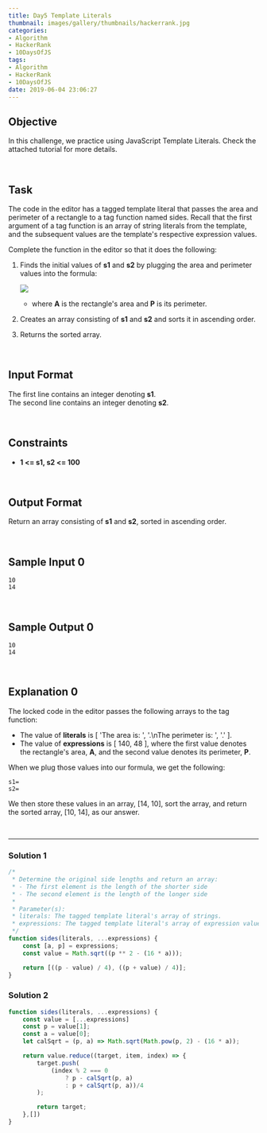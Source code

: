```yaml
---
title: Day5 Template Literals
thumbnail: images/gallery/thumbnails/hackerrank.jpg
categories:
- Algorithm
- HackerRank
- 10DaysOfJS
tags:
- Algorithm
- HackerRank
- 10DaysOfJS
date: 2019-06-04 23:06:27
---
```


## Objective

In this challenge, we practice using JavaScript Template Literals. Check the attached tutorial for more details.

<br/>
<!-- more -->

## Task

The code in the editor has a tagged template literal that passes the area and perimeter of a rectangle to a tag function named sides. Recall that the first argument of a tag function is an array of string literals from the template, and the subsequent values are the template's respective expression values.

Complete the function in the editor so that it does the following:

1. Finds the initial values of **s1** and **s2** by plugging the area and perimeter values into the formula:

	![](https://latex.codecogs.com/gif.latex?s=\frac{P\pm&space;\sqrt{P^{2}-16\cdot&space;A}}{4})

	- where **A** is the rectangle's area and **P** is its perimeter.
2. Creates an array consisting of **s1** and **s2** and sorts it in ascending order.
3. Returns the sorted array.

<br/>

## Input Format

The first line contains an integer denoting **s1**. <br/>
The second line contains an integer denoting **s2**.
   
<br/>

## Constraints
   
- **1 <= s1, s2 <= 100**

<br/>

## Output Format
   
Return an array consisting of **s1** and **s2**, sorted in ascending order.

<br/>

## Sample Input 0
```
10
14
```

<br/>

## Sample Output 0
```
10
14
```

<br/>

## Explanation 0
   
The locked code in the editor passes the following arrays to the tag function:

- The value of **literals** is [ 'The area is: ', '.\nThe perimeter is: ', '.' ].
- The value of **expressions** is [ 140, 48 ], where the first value denotes the rectangle's area, **A**, and the second value denotes its perimeter, **P**.

When we plug those values into our formula, we get the following:<br/>

```
s1=
s2=

```

We then store these values in an array, [14, 10], sort the array, and return the sorted array, [10, 14], as our answer.

<br/>

---

### Solution 1

```javascript
/*
 * Determine the original side lengths and return an array:
 * - The first element is the length of the shorter side
 * - The second element is the length of the longer side
 * 
 * Parameter(s):
 * literals: The tagged template literal's array of strings.
 * expressions: The tagged template literal's array of expression values (i.e., [area, perimeter]).
 */
function sides(literals, ...expressions) {
    const [a, p] = expressions;
    const value = Math.sqrt((p ** 2 - (16 * a)));

    return [((p - value) / 4), ((p + value) / 4)];
}

```


### Solution 2

```javascript
function sides(literals, ...expressions) {
    const value = [...expressions]
    const p = value[1];
    const a = value[0];
    let calSqrt = (p, a) => Math.sqrt(Math.pow(p, 2) - (16 * a));

    return value.reduce((target, item, index) => {
        target.push(
            (index % 2 === 0 
                ? p - calSqrt(p, a)
                : p + calSqrt(p, a))/4
        );

        return target;
    },[])   
}

```